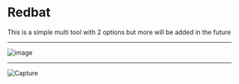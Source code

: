 # Redbat
This is a simple multi tool with 2 options but more will be added in the future

-----------------------------------------------------------------------------------------------

![image](https://github.com/user-attachments/assets/63a6381e-2359-44d9-a251-6021f1f62728)

-----------------------------------------------------------------------------------------------

![Capture](https://github.com/user-attachments/assets/d2479be4-2acc-486c-8595-14eaea937973)
